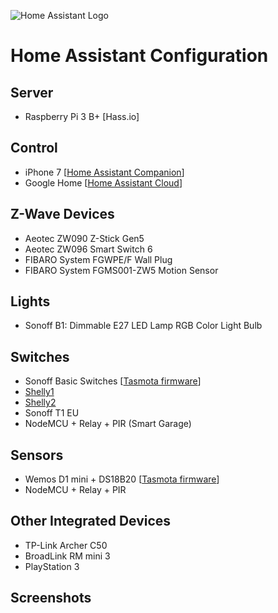 ![Home Assistant Logo](https://github.com/brianjking/hass-config/blob/master/images/hass.png "Home Assistant Logo")

# Home Assistant Configuration

## Server

* Raspberry Pi 3 B+ [Hass.io]

## Control

* iPhone 7 [[Home Assistant Companion](https://itunes.apple.com/us/app/home-assistant-companion/id1099568401)]
* Google Home [[Home Assistant Cloud](https://www.home-assistant.io/cloud)]

## Z-Wave Devices

* Aeotec ZW090 Z-Stick Gen5
* Aeotec ZW096 Smart Switch 6
* FIBARO System FGWPE/F Wall Plug
* FIBARO System FGMS001-ZW5 Motion Sensor

## Lights

* Sonoff B1: Dimmable E27 LED Lamp RGB Color Light Bulb

## Switches

* Sonoff Basic Switches [[Tasmota firmware](https://github.com/arendst/Sonoff-Tasmota)]
* [Shelly1](https://shelly.cloud/shelly1-open-source/)
* [Shelly2](https://shelly.cloud/shelly2/)
* Sonoff T1 EU
* NodeMCU + Relay + PIR (Smart Garage)

## Sensors

* Wemos D1 mini + DS18B20 [[Tasmota firmware](https://github.com/arendst/Sonoff-Tasmota)]
* NodeMCU + Relay + PIR

## Other Integrated Devices

* TP-Link Archer C50
* BroadLink RM mini 3
* PlayStation 3

## Screenshots

